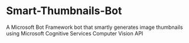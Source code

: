 # Smart-Thumbnails-Bot
A Microsoft Bot Framework bot that smartly generates image thumbnails using Microsoft Cognitive Services Computer Vision API
